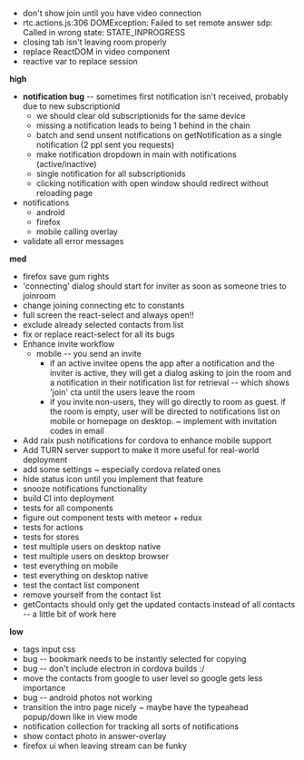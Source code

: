 - don't show join until you have video connection
- rtc.actions.js:306 DOMException: Failed to set remote answer sdp: Called in wrong state: STATE_INPROGRESS
- closing tab isn't leaving room properly
- replace ReactDOM in video component
- reactive var to replace session

**high**
- **notification bug** -- sometimes first notification isn't received, probably due to new subscriptionid
  - we should clear old subscriptionids for the same device
  - missing a notification leads to being 1 behind in the chain
  - batch and send unsent notifications on getNotification as a single notification (2 ppl sent you requests)
  - make notification dropdown in main with notifications (active/inactive)
  - single notification for all subscriptionids
  - clicking notification with open window should redirect without reloading page
- notifications
  - android
  - firefox
  - mobile calling overlay
- validate all error messages

**med**
- firefox save gum rights
- 'connecting' dialog should start for inviter as soon as someone tries to joinroom
- change joining connecting etc to constants
- full screen the react-select and always open!!
- exclude already selected contacts from list
- fix or replace react-select for all its bugs
- Enhance invite workflow
  - mobile -- you send an invite
    - if an active invitee opens the app after a notification and the inviter is active, they will get a dialog asking to join the room and a notification in their notification list for retrieval -- which shows 'join' cta until the users leave the room
    - if you invite non-users, they will go directly to room as guest. if the room is empty, user will be directed to notifications list on mobile or homepage on desktop. ~ implement with invitation codes in email
-  Add raix push notifications for cordova to enhance mobile support
-  Add TURN server support to make it more useful for real-world deployment
- add some settings ~ especially cordova related ones
- hide status icon until you implement that feature
- snooze notifications functionality
- build CI into deployment
- tests for all components
- figure out component tests with meteor + redux
- tests for actions
- tests for stores
- test multiple users on desktop native
- test multiple users on desktop browser
- test everything on mobile
- test everything on desktop native
- test the contact list component
- remove yourself from the contact list
- getContacts should only get the updated contacts instead of all contacts -- a little bit of work here

**low**
- tags input css
- bug -- bookmark needs to be instantly selected for copying
- bug -- don't include electron in cordova builds :/
- move the contacts from google to user level so google gets less importance
- bug -- android photos not working
- transition the intro page nicely ~ maybe have the typeahead popup/down like in view mode
- notification collection for tracking all sorts of notifications
- show contact photo in answer-overlay
- firefox ui when leaving stream can be funky
